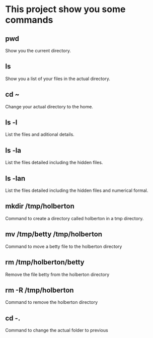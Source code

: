 # This project show you some commands
## pwd
Show you the current directory.

## ls
Show you a list of your files in the actual directory.

## cd ~
Change your actual directory to the home.

## ls -l
List the files and aditional details.

## ls -la
List the files detailed including the hidden files.

## ls -lan
List the files detailed including the hidden files and numerical formal.

## mkdir /tmp/holberton
Command to create a directory called holberton in a tmp directory.

## mv /tmp/betty /tmp/holberton
Command to move a betty file to the holberton directory

## rm /tmp/holberton/betty
Remove the file betty from the holberton directory

## rm -R /tmp/holberton
Command to remove the holberton directory

## cd -.
Command to change the actual folder to previous
